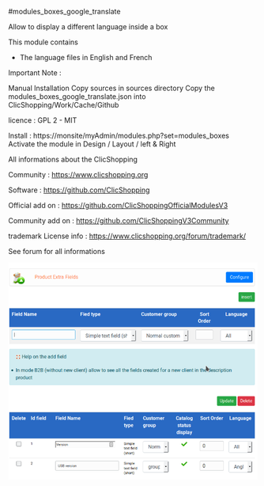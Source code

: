 #modules_boxes_google_translate

Allow to display a different language inside a box

This module contains
- The language files in English and French
  
Important Note :

Manual Installation
Copy sources in sources directory
Copy the modules_boxes_google_translate.json into ClicShopping/Work/Cache/Github

licence  : GPL 2 - MIT

Install :
https://monsite/myAdmin/modules.php?set=modules_boxes
Activate the module in Design / Layout / left & Right

All informations about the ClicShopping

 Community : https://www.clicshopping.org

 Software : https://github.com/ClicShopping

 Official add on : https://github.com/ClicShoppingOfficialModulesV3

 Community add on : https://github.com/ClicShoppingV3Community

 trademark License info : https://www.clicshopping.org/forum/trademark/ 

See forum for all informations


![image](https://github.com/ClicShoppingOfficialModulesV3/apps_catalog_extra_fields/blob/master/ModuleInfosJson/extrafields_admin.png)
